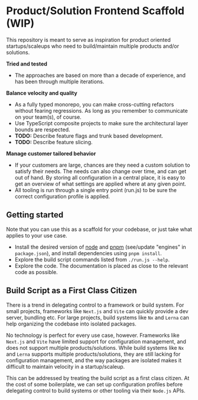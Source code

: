 # Product/Solution Frontend Scaffold (WIP)

This repository is meant to serve as inspiration for product oriented
startups/scaleups who need to build/maintain multiple products and/or solutions.

**Tried and tested**

- The approaches are based on more than a decade of experience, and has been
  through multiple iterations.

**Balance velocity and quality**

- As a fully typed monorepo, you can make cross-cutting refactors without
  fearing regressions. As long as you remember to communicate on your team(s),
  of course.
- Use TypeScript composite projects to make sure the architectural layer bounds
  are respected.
- **TODO:** Describe feature flags and trunk based development.
- **TODO:** Describe feature slicing.

**Manage customer tailored behavior**

- If your customers are large, chances are they need a custom solution to
  satisfy their needs. The needs can also change over time, and can get out of
  hand. By storing all configuration in a central place, it is easy to get an
  overview of what settings are applied where at any given point.
- All tooling is run through a single entry point (run.js) to be sure the
  correct configuration profile is applied.

## Getting started

Note that you can use this as a scaffold for your codebase, or just take what
applies to your use case.

- Install the desired version of [node](https://nodejs.org/download/release/)
  and [pnpm](https://pnpm.io/installation#using-corepack) (see/update "engines"
  in `package.json`), and install dependencies using `pnpm install`.
- Explore the build script commands listed from `./run.js --help`.
- Explore the code. The documentation is placed as close to the relevant code as
  possible.

## Build Script as a First Class Citizen

There is a trend in delegating control to a framework or build system. For
small projects, frameworks like `Next.js` and `Vite` can quickly provide a dev
server, bundling etc. For large projects, build systems like `Nx` and `Lerna`
can help organizing the codebase into isolated packages.

No technology is perfect for every use case, however. Frameworks like `Next.js`
and `Vite` have limited support for configuration management, and does not
support multiple products/solutions. While build systems like `Nx` and `Lerna`
supports multiple products/solutions, they are still lacking for configuration
management, and the way packages are isolated makes it difficult to maintain
velocity in a startup/scaleup.

This can be addressed by treating the build script as a first class citizen. At
the cost of some boilerplate, we can set up configuration profiles before
delegating control to build systems or other tooling via their `Node.js` APIs.
